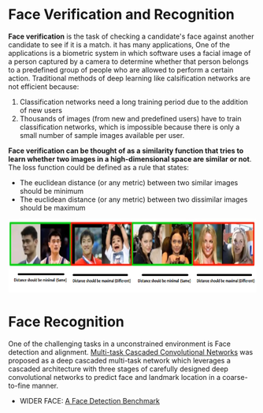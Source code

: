 # Face Verification and Recognition 
 
**Face verification** is the task of checking a candidate's face against another candidate to see if it is a match. it has many applications, One of the applications is a biometric system in which software uses a facial image of a person captured by a camera to determine whether that person belongs to a predefined group of people who are allowed to perform a certain action. Traditional methods of deep learning like calsification networks are not efficient because:

1. Classification networks need a long training period due to the addition of new users
2. Thousands of images (from new and predefined users) have to train classification networks, which is impossible because there is only a small number of sample images available per user.

**Face verification can be thought of as a similarity function that tries to learn whether two images in a high-dimensional space are similar or not**. The loss function could be defined as a rule that states:

* The euclidean distance (or any metric) between two similar images should be minimum
* The euclidean distance (or any metric) between two dissimilar images should be maximum 


<p align="center">
  <img src="/imgs/1.PNG" alt="" width="700" height="150" >
 </p>

# Face Recognition


One of the challenging tasks in a unconstrained environment is Face detection and alignment. [Multi-task Cascaded Convolutional Networks](https://kpzhang93.github.io/MTCNN_face_detection_alignment/) was proposed as a deep cascaded multi-task network which leverages a cascaded architecture with three stages of carefully designed deep convolutional networks to predict face and landmark location in a coarse-to-fine manner. 
  
  
  
  


* WIDER FACE: [A Face Detection Benchmark](http://shuoyang1213.me/WIDERFACE/index.html)
